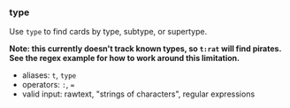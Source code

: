 ### type

Use `type` to find cards by type, subtype, or supertype. 

**Note: this currently doesn't track known types, so `t:rat` will find pirates. See the regex example for how to work around this limitation.** 

- aliases: `t`, `type`
- operators: `:`, `=`
- valid input: rawtext, "strings of characters", regular expressions